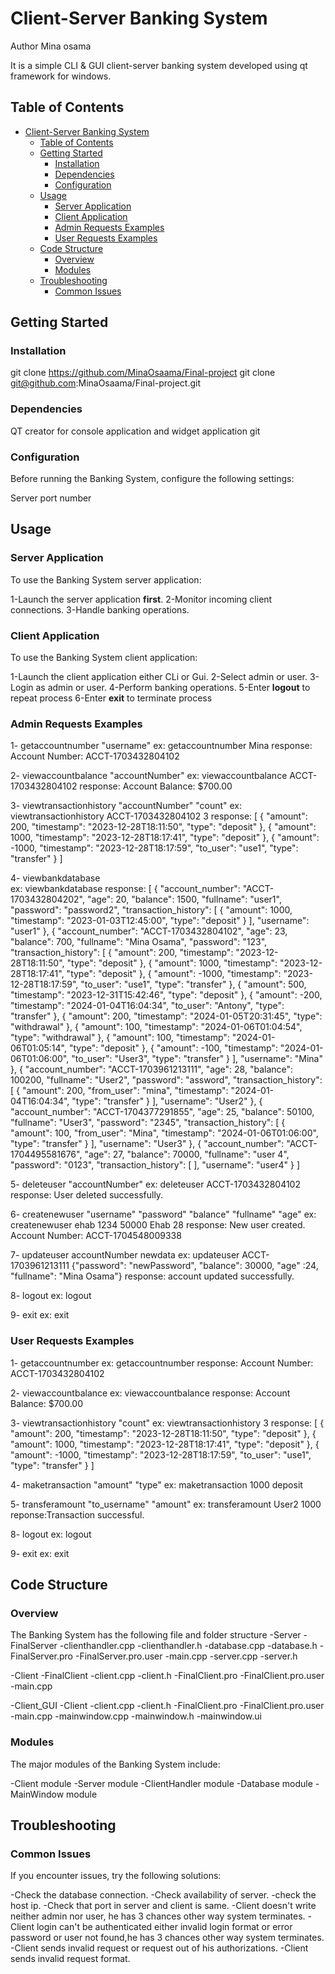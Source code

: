 # Client-Server Banking System

Author Mina osama

It is a simple CLI & GUI client-server banking system developed using qt framework for windows.

## Table of Contents

- [Client-Server Banking System](#client-server-banking-system)
  - [Table of Contents](#table-of-contents)
  - [Getting Started](#getting-started)
    - [Installation](#installation)
    - [Dependencies](#dependencies)
    - [Configuration](#configuration)
  - [Usage](#usage)
    - [Server Application](#server-application)
    - [Client Application](#client-application)
    - [Admin Requests Examples](#admin-requests-examples)
    - [User Requests Examples](#user-requests-examples)
  - [Code Structure](#code-structure)
    - [Overview](#overview)
    - [Modules](#modules)
  - [Troubleshooting](#troubleshooting)
    - [Common Issues](#common-issues)

## Getting Started

### Installation

git clone https://github.com/MinaOsaama/Final-project
git clone git@github.com:MinaOsaama/Final-project.git

### Dependencies

QT creator for console application and widget application
git

### Configuration

Before running the Banking System, configure the following settings:

Server port number

## Usage

### Server Application

To use the Banking System server application:

1-Launch the server application **first**.
2-Monitor incoming client connections.
3-Handle banking operations.

### Client Application

To use the Banking System client application:

1-Launch the client application either CLi or Gui.
2-Select admin or user.
3-Login as admin or user.
4-Perform banking operations.
5-Enter **logout** to repeat process
6-Enter **exit** to terminate process

### Admin Requests Examples

1- getaccountnumber "username"
    ex: getaccountnumber Mina
    response: Account Number: ACCT-1703432804102

2- viewaccountbalance "accountNumber"
    ex: viewaccountbalance ACCT-1703432804102
    response: Account Balance: $700.00

3- viewtransactionhistory "accountNumber" "count"
    ex: viewtransactionhistory ACCT-1703432804102 3
    response: [
    {
        "amount": 200,
        "timestamp": "2023-12-28T18:11:50",
        "type": "deposit"
    },
    {
        "amount": 1000,
        "timestamp": "2023-12-28T18:17:41",
        "type": "deposit"
    },
    {
        "amount": -1000,
        "timestamp": "2023-12-28T18:17:59",
        "to_user": "use1",
        "type": "transfer"
    }
]

4- viewbankdatabase  
    ex: viewbankdatabase
    response: [
    {
        "account_number": "ACCT-1703432804202",
        "age": 20,
        "balance": 1500,
        "fullname": "user1",
        "password": "password2",
        "transaction_history": [
            {
                "amount": 1000,
                "timestamp": "2023-01-03T12:45:00",
                "type": "deposit"
            }
        ],
        "username": "user1"
    },
    {
        "account_number": "ACCT-1703432804102",
        "age": 23,
        "balance": 700,
        "fullname": "Mina Osama",
        "password": "123",
        "transaction_history": [
            {
                "amount": 200,
                "timestamp": "2023-12-28T18:11:50",
                "type": "deposit"
            },
            {
                "amount": 1000,
                "timestamp": "2023-12-28T18:17:41",
                "type": "deposit"
            },
            {
                "amount": -1000,
                "timestamp": "2023-12-28T18:17:59",
                "to_user": "use1",
                "type": "transfer"
            },
            {
                "amount": 500,
                "timestamp": "2023-12-31T15:42:46",
                "type": "deposit"
            },
            {
                "amount": -200,
                "timestamp": "2024-01-04T16:04:34",
                "to_user": "Antony",
                "type": "transfer"
            },
            {
                "amount": 200,
                "timestamp": "2024-01-05T20:31:45",
                "type": "withdrawal"
            },
            {
                "amount": 100,
                "timestamp": "2024-01-06T01:04:54",
                "type": "withdrawal"
            },
            {
                "amount": 100,
                "timestamp": "2024-01-06T01:05:14",
                "type": "deposit"
            },
            {
                "amount": -100,
                "timestamp": "2024-01-06T01:06:00",
                "to_user": "User3",
                "type": "transfer"
            }
        ],
        "username": "Mina"
    },
    {
        "account_number": "ACCT-1703961213111",
        "age": 28,
        "balance": 100200,
        "fullname": "User2",
        "password": "assword",
        "transaction_history": [
            {
                "amount": 200,
                "from_user": "mina",
                "timestamp": "2024-01-04T16:04:34",
                "type": "transfer"
            }
        ],
        "username": "User2"
    },
    {
        "account_number": "ACCT-1704377291855",
        "age": 25,
        "balance": 50100,
        "fullname": "User3",
        "password": "2345",
        "transaction_history": [
            {
                "amount": 100,
                "from_user": "Mina",
                "timestamp": "2024-01-06T01:06:00",
                "type": "transfer"
            }
        ],
        "username": "User3"
    },
    {
        "account_number": "ACCT-1704495581676",
        "age": 27,
        "balance": 70000,
        "fullname": "user 4",
        "password": "0123",
        "transaction_history": [
        ],
        "username": "user4"
    }
]

5- deleteuser "accountNumber"
    ex: deleteuser ACCT-1703432804102
    response: User deleted successfully.

6- createnewuser "username" "password" "balance" "fullname" "age"
    ex: createnewuser ehab 1234 50000 Ehab 28
    response: New user created. Account Number: ACCT-1704548009338

7- updateuser accountNumber newdata
    ex: updateuser ACCT-1703961213111 {"password": "newPassword", "balance": 30000, "age" :24, "fullname": "Mina Osama"}
    response: account updated successfully.

8- logout
    ex: logout

9- exit
    ex: exit

### User Requests Examples

1- getaccountnumber
    ex: getaccountnumber
    response: Account Number: ACCT-1703432804102

2- viewaccountbalance
    ex: viewaccountbalance
    response: Account Balance: $700.00

3- viewtransactionhistory "count"
    ex: viewtransactionhistory  3
     response: [
    {
        "amount": 200,
        "timestamp": "2023-12-28T18:11:50",
        "type": "deposit"
    },
    {
        "amount": 1000,
        "timestamp": "2023-12-28T18:17:41",
        "type": "deposit"
    },
    {
        "amount": -1000,
        "timestamp": "2023-12-28T18:17:59",
        "to_user": "use1",
        "type": "transfer"
    }
]

4- maketransaction "amount" "type"
    ex: maketransaction 1000 deposit

5- transferamount "to_username" "amount"
    ex: transferamount User2 1000
    reponse:Transaction successful.

8- logout
    ex: logout

9- exit
    ex: exit

## Code Structure

### Overview

The Banking System has the following file and folder structure
-Server
    -FinalServer
        -clienthandler.cpp
        -clienthandler.h
        -database.cpp
        -database.h
        -FinalServer.pro
        -FinalServer.pro.user
        -main.cpp
        -server.cpp
        -server.h

-Client
    -FinalClient
        -client.cpp
        -client.h
        -FinalClient.pro
        -FinalClient.pro.user
        -main.cpp

-Client_GUI
    -Client
        -client.cpp
        -client.h
        -FinalClient.pro
        -FinalClient.pro.user
        -main.cpp
        -mainwindow.cpp
        -mainwindow.h
        -mainwindow.ui

### Modules

The major modules of the Banking System include:

-Client module
-Server module
-ClientHandler module
-Database module
-MainWindow module

## Troubleshooting

### Common Issues

If you encounter issues, try the following solutions:

-Check the database connection.
-Check availability of server.
-check the host ip.
-Check that port in server and client is same.
-Client doesn't write neither admin nor user, he has 3 chances other way system terminates.
-Client login can't be authenticated either invalid login format or error password or user not found,he has 3 chances other way system terminates.
-Client sends invalid request or request out of his authorizations.
-Client sends invalid request format.
